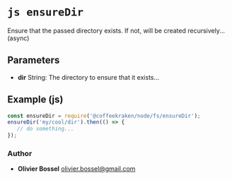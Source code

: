 


<!-- @namespace    sugar.node.fs -->

# ```js ensureDir ```


Ensure that the passed directory exists. If not, will be created recursively... (async)

## Parameters

- **dir**  String: The directory to ensure that it exists...



## Example (js)

```js
const ensureDir = require('@coffeekraken/node/fs/ensureDir');
ensureDir('my/cool/dir').then(() => {
   // do something...
});
```


### Author
- **Olivier Bossel** <a href="mailto:olivier.bossel@gmail.com">olivier.bossel@gmail.com</a> 



